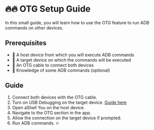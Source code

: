 # 🔥🔥 OTG Setup Guide

In this small guide, you will learn how to use the OTG feature to run ADB commands on other devices.

## Prerequisites
* 📱 A host device from which you will execute ADB commands
* 📲 A target device on which the commands will be executed
* 🔌 An OTG cable to connect both devices
* 🧠 Knowledge of some ADB commands (optional)

## Guide

1. Connect both devices with the OTG cable.
2. Turn on USB Debugging on the target device. [Guide here](usbdeb.md)
3. Open aShell You on the host device.
4. Navigate to the OTG section in the app.
5. Allow the connection on the target device if prompted.
6. Run ADB commands. 🔥
